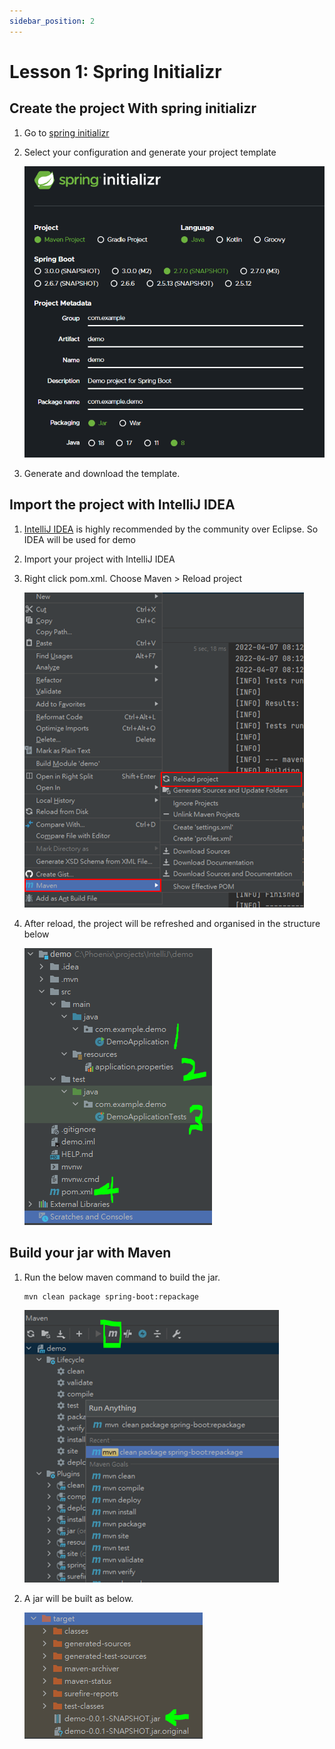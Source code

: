 ```yaml
---
sidebar_position: 2
---
```


# Lesson 1: Spring Initializr

## Create the project With spring initializr

1. Go to [spring initializr](https://start.spring.io/) 

2. Select your configuration and generate your project template

    ![spring initializr 1](/img/springboot/spring-initializr-1.PNG)

3. Generate and download the template.

## Import the project with IntelliJ IDEA

1. [IntelliJ IDEA](https://www.jetbrains.com/idea/) is highly recommended by the community over Eclipse. So IDEA will be used for demo

2. Import your project with IntelliJ IDEA

3. Right click pom.xml. Choose Maven > Reload project

    ![Maven reload](/img/springboot/idea-maven-reload-project.PNG)

4. After reload, the project will be refreshed and organised in the structure below

    ![spring boot file structure](/img/springboot/spring-boot-initial-files.PNG)


## Build your jar with Maven

1. Run the below maven command to build the jar.

    ```shell
    mvn clean package spring-boot:repackage
    ```

    ![Maven clean package](/img/springboot/idea-maven-clean-package.PNG)

2. A jar will be built as below.

    ![Maven generated jar](/img/springboot/idea-maven-generated-jar.PNG)